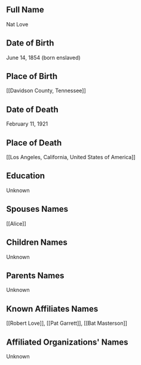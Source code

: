 ## Full Name
Nat Love

## Date of Birth
June 14, 1854 (born enslaved)

## Place of Birth
[[Davidson County, Tennessee]]

## Date of Death
February 11, 1921

## Place of Death
[[Los Angeles, California, United States of America]]

## Education
Unknown

## Spouses Names
[[Alice]]

## Children Names
Unknown

## Parents Names
Unknown

## Known Affiliates Names
[[Robert Love]], [[Pat Garrett]], [[Bat Masterson]]

## Affiliated Organizations' Names
Unknown

